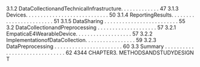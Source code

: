 3.1.2 DataCollectionandTechnicalInfrastructure. . . . . . . . . . . . . 47
3.1.3 Devices. . . . . . . . . . . . . . . . . . . . . . . . . . . . 50
3.1.4 ReportingResults. . . . . . . . . . . . . . . . . . . . . . . . 51
3.1.5 DataSharing . . . . . . . . . . . . . . . . . . . . . . . . . 55
3.2 DataCollectionandPreprocessing . . . . . . . . . . . . . . . . . . . . 57
3.2.1 EmpaticaE4WearableDevice. . . . . . . . . . . . . . . . . . . 57
3.2.2 ImplementationofDataCollection. . . . . . . . . . . . . . . . . 59
3.2.3 DataPreprocessing . . . . . . . . . . . . . . . . . . . . . . . 60
3.3 Summary . . . . . . . . . . . . . . . . . . . . . . . . . . . . . . 62
4344 CHAPTER3. METHODSANDSTUDYDESIGN
T